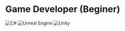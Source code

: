 # Game Developer (Beginer)



![C#](https://img.shields.io/badge/c%23-%23239120.svg?style=for-the-badge&logo=csharp&logoColor=white)
![Unreal Engine](https://img.shields.io/badge/unrealengine-%23313131.svg?style=for-the-badge&logo=unrealengine&logoColor=white)
![Unity](https://img.shields.io/badge/unity-%23000000.svg?style=for-the-badge&logo=unity&logoColor=white)



